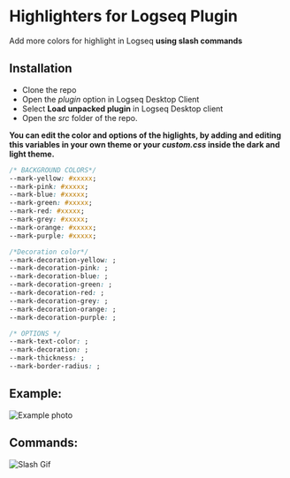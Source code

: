 # Highlighters for Logseq Plugin
Add more colors for highlight in Logseq **using slash commands**

## Installation

- Clone the repo
- Open the _plugin_ option in Logseq Desktop Client
- Select **Load unpacked plugin** in Logseq Desktop client
- Open the _src_ folder of the repo.

**You can edit the color and options of the higlights, by adding and editing this variables in your own theme or your _custom.css_ inside the dark and light theme.**
```css
/* BACKGROUND COLORS*/
--mark-yellow: #xxxxx;
--mark-pink: #xxxxx;
--mark-blue: #xxxxx;
--mark-green: #xxxxx;
--mark-red: #xxxxx;
--mark-grey: #xxxxx;
--mark-orange: #xxxxx;
--mark-purple: #xxxxx;

/*Decoration color*/
--mark-decoration-yellow: ;
--mark-decoration-pink: ;
--mark-decoration-blue: ;
--mark-decoration-green: ;
--mark-decoration-red: ;
--mark-decoration-grey: ;
--mark-decoration-orange: ;
--mark-decoration-purple: ;

/* OPTIONS */
--mark-text-color: ;
--mark-decoration: ;
--mark-thickness: ;
--mark-border-radius: ;
```

## Example:

![Example photo](imgs/Highlighters-photo.png)

## Commands:

![Slash Gif](imgs/Highlighters.gif)



